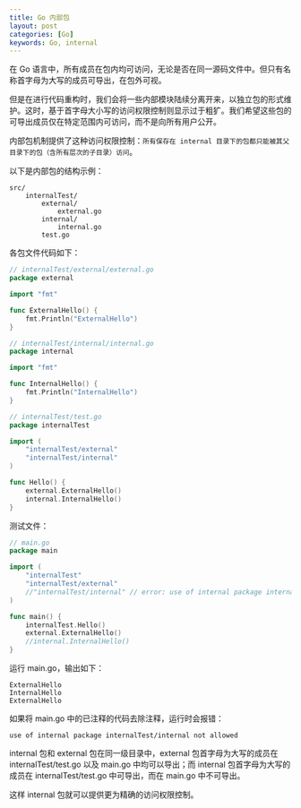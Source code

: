 ```yaml
---
title: Go 内部包
layout: post
categories: [Go]
keywords: Go, internal
---
```


在 Go 语言中，所有成员在包内均可访问，无论是否在同一源码文件中。但只有名称首字母为大写的成员可导出，在包外可视。

但是在进行代码重构时，我们会将一些内部模块陆续分离开来，以独立包的形式维护。这时，基于首字母大小写的访问权限控制则显示过于粗犷。我们希望这些包的可导出成员仅在特定范围内可访问，而不是向所有用户公开。

内部包机制提供了这种访问权限控制：`所有保存在 internal 目录下的包都只能被其父目录下的包（含所有层次的子目录）访问`。

以下是内部包的结构示例：

```
src/
    internalTest/
        external/
            external.go
        internal/
            internal.go 
        test.go
```

各包文件代码如下：

```go
// internalTest/external/external.go
package external

import "fmt"

func ExternalHello() {
	fmt.Println("ExternalHello")
}
```

```go
// internalTest/internal/internal.go
package internal

import "fmt"

func InternalHello() {
	fmt.Println("InternalHello")
}
```

```go
// internalTest/test.go
package internalTest

import (
	"internalTest/external"
	"internalTest/internal"
)

func Hello() {
	external.ExternalHello()
	internal.InternalHello()
}
```

测试文件：

```go
// main.go
package main

import (
	"internalTest"
	"internalTest/external"
	//"internalTest/internal" // error: use of internal package internalTest/internal not allowed
)

func main() {
	internalTest.Hello()
	external.ExternalHello()
	//internal.InternalHello()
}
```

运行 main.go，输出如下：

```
ExternalHello
InternalHello
ExternalHello
```

如果将 main.go 中的已注释的代码去除注释，运行时会报错：

```
use of internal package internalTest/internal not allowed
```

internal 包和 external 包在同一级目录中，external 包首字母为大写的成员在 internalTest/test.go 以及 main.go 中均可以导出；而 internal 包首字母为大写的成员在 
internalTest/test.go 中可导出，而在 main.go 中不可导出。

这样 internal 包就可以提供更为精确的访问权限控制。